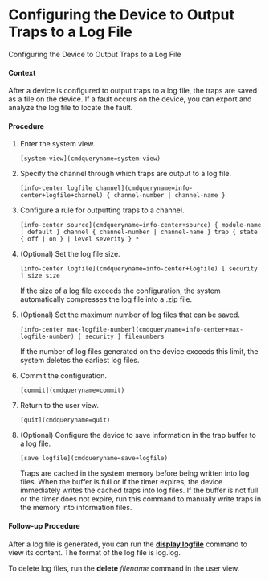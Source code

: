 Configuring the Device to Output Traps to a Log File
====================================================

Configuring the Device to Output Traps to a Log File

#### Context

After a device is configured to output traps to a log file, the traps are saved as a file on the device. If a fault occurs on the device, you can export and analyze the log file to locate the fault.


#### Procedure

1. Enter the system view.
   
   
   ```
   [system-view](cmdqueryname=system-view)
   ```
2. Specify the channel through which traps are output to a log file.
   
   
   ```
   [info-center logfile channel](cmdqueryname=info-center+logfile+channel) { channel-number | channel-name }
   ```
3. Configure a rule for outputting traps to a channel.
   
   
   ```
   [info-center source](cmdqueryname=info-center+source) { module-name | default } channel { channel-number | channel-name } trap { state { off | on } | level severity } *
   ```
4. (Optional) Set the log file size.
   
   
   ```
   [info-center logfile](cmdqueryname=info-center+logfile) [ security ] size size
   ```
   
   If the size of a log file exceeds the configuration, the system automatically compresses the log file into a .zip file.
5. (Optional) Set the maximum number of log files that can be saved.
   
   
   ```
   [info-center max-logfile-number](cmdqueryname=info-center+max-logfile-number) [ security ] filenumbers
   ```
   
   If the number of log files generated on the device exceeds this limit, the system deletes the earliest log files.
6. Commit the configuration.
   
   
   ```
   [commit](cmdqueryname=commit)
   ```
7. Return to the user view.
   
   
   ```
   [quit](cmdqueryname=quit)
   ```
8. (Optional) Configure the device to save information in the trap buffer to a log file.
   
   
   ```
   [save logfile](cmdqueryname=save+logfile)
   ```
   
   Traps are cached in the system memory before being written into log files. When the buffer is full or if the timer expires, the device immediately writes the cached traps into log files. If the buffer is not full or the timer does not expire, run this command to manually write traps in the memory into information files.

#### Follow-up Procedure

After a log file is generated, you can run the [**display logfile**](cmdqueryname=display+logfile) command to view its content. The format of the log file is log.log.

To delete log files, run the **delete** *filename* command in the user view.